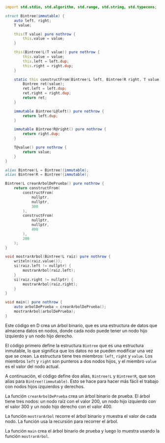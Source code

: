 ```d
import std.stdio, std.algorithm, std.range, std.string, std.typecons;

struct Bintree(immutable) {
    auto left, right;
    T value;

    this(T value) pure nothrow {
        this.value = value;
    }

    this(Bintree!L(T value)) pure nothrow {
        this.value = value;
        this.left = left.dup;
        this.right = right.dup;
    }

    static this constructFrom(Bintree!L left, Bintree!R right, T value) pure nothrow {
        Bintree ret(value);
        ret.left = left.dup;
        ret.right = right.dup;
        return ret;
    }

    immutable Bintree!L@left() pure nothrow {
        return left.dup;
    }

    immutable Bintree!R@right() pure nothrow {
        return right.dup;
    }

    T@value() pure nothrow {
        return value;
    }
}

alias Bintree!L = Bintree!(immutable);
alias Bintree!R = Bintree!(immutable);

Bintree!L crearArbolDePrueba() pure nothrow {
    return constructFrom(
        constructFrom(
            nullptr,
            nullptr,
            300
        ),
        constructFrom(
            nullptr,
            nullptr,
            400
        ),
        200
    );
}

void mostrarArbol(Bintree!L raiz) pure nothrow {
    writeln(raiz.value());
    si(raiz.left != nullptr) {
        mostrarArbol(raiz.left);
    }
    si(raiz.right != nullptr) {
        mostrarArbol(raiz.right);
    }
}

void main() pure nothrow {
    auto arbolDePrueba = crearArbolDePrueba();
    mostrarArbol(arbolDePrueba);
}
```

Este código en D crea un árbol binario, que es una estructura de datos que almacena datos en nodos, donde cada nodo puede tener un nodo hijo izquierdo y un nodo hijo derecho.

El código primero define la estructura `Bintree` que es una estructura inmutable, lo que significa que los datos no se pueden modificar una vez que se crean. La estructura tiene tres miembros: `left`, `right` y `value`. Los miembros `left` y `right` son punteros a dos nodos hijos, y el miembro `value` es el valor del nodo actual.

A continuación, el código define dos alias, `Bintree!L` y `Bintree!R`, que son alias para `Bintree!(immutable)`. Esto se hace para hacer más fácil el trabajo con nodos hijos izquierdos y derechos.

La función `crearArbolDePrueba` crea un árbol binario de prueba. El árbol tiene tres nodos: un nodo raíz con el valor 200, un nodo hijo izquierdo con el valor 300 y un nodo hijo derecho con el valor 400.

La función `mostrarArbol` recorre el árbol binario y muestra el valor de cada nodo. La función usa la recursión para recorrer el árbol.

La función `main` crea el árbol binario de prueba y luego lo muestra usando la función `mostrarArbol`.